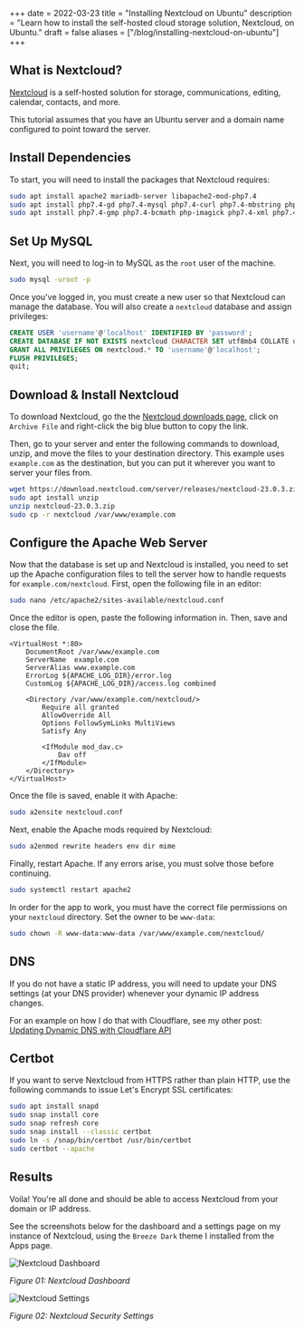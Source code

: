 +++
date = 2022-03-23
title = "Installing Nextcloud on Ubuntu"
description = "Learn how to install the self-hosted cloud storage solution, Nextcloud, on Ubuntu."
draft = false
aliases = ["/blog/installing-nextcloud-on-ubuntu"]
+++

## What is Nextcloud?

[Nextcloud](https://nextcloud.com/) is a self-hosted solution for storage,
communications, editing, calendar, contacts, and more.

This tutorial assumes that you have an Ubuntu server and a domain name
configured to point toward the server.

## Install Dependencies

To start, you will need to install the packages that Nextcloud requires:

```bash
sudo apt install apache2 mariadb-server libapache2-mod-php7.4
sudo apt install php7.4-gd php7.4-mysql php7.4-curl php7.4-mbstring php7.4-intl
sudo apt install php7.4-gmp php7.4-bcmath php-imagick php7.4-xml php7.4-zip
```

## Set Up MySQL

Next, you will need to log-in to MySQL as the `root` user of the machine.

```bash
sudo mysql -uroot -p
```

Once you've logged in, you must create a new user so that Nextcloud can manage
the database. You will also create a `nextcloud` database and assign privileges:

```sql
CREATE USER 'username'@'localhost' IDENTIFIED BY 'password';
CREATE DATABASE IF NOT EXISTS nextcloud CHARACTER SET utf8mb4 COLLATE utf8mb4_general_ci;
GRANT ALL PRIVILEGES ON nextcloud.* TO 'username'@'localhost';
FLUSH PRIVILEGES;
quit;
```

## Download & Install Nextcloud

To download Nextcloud, go the the
[Nextcloud downloads page](https://nextcloud.com/install/#instructions-server),
click on `Archive File` and right-click the big blue button to copy the link.

Then, go to your server and enter the following commands to download, unzip, and
move the files to your destination directory. This example uses `example.com` as
the destination, but you can put it wherever you want to server your files from.

```bash
wget https://download.nextcloud.com/server/releases/nextcloud-23.0.3.zip
sudo apt install unzip
unzip nextcloud-23.0.3.zip
sudo cp -r nextcloud /var/www/example.com
```

## Configure the Apache Web Server

Now that the database is set up and Nextcloud is installed, you need to set up
the Apache configuration files to tell the server how to handle requests for
`example.com/nextcloud`. First, open the following file in an editor:

```bash
sudo nano /etc/apache2/sites-available/nextcloud.conf
```

Once the editor is open, paste the following information in. Then, save and
close the file.

```config
<VirtualHost *:80>
    DocumentRoot /var/www/example.com
    ServerName  example.com
    ServerAlias www.example.com
    ErrorLog ${APACHE_LOG_DIR}/error.log
    CustomLog ${APACHE_LOG_DIR}/access.log combined

    <Directory /var/www/example.com/nextcloud/>
        Require all granted
        AllowOverride All
        Options FollowSymLinks MultiViews
        Satisfy Any

        <IfModule mod_dav.c>
            Dav off
        </IfModule>
    </Directory>
</VirtualHost>
```

Once the file is saved, enable it with Apache:

```bash
sudo a2ensite nextcloud.conf
```

Next, enable the Apache mods required by Nextcloud:

```bash
sudo a2enmod rewrite headers env dir mime
```

Finally, restart Apache. If any errors arise, you must solve those before
continuing.

```bash
sudo systemctl restart apache2
```

In order for the app to work, you must have the correct file permissions on your
`nextcloud` directory. Set the owner to be `www-data`:

```bash
sudo chown -R www-data:www-data /var/www/example.com/nextcloud/
```

## DNS

If you do not have a static IP address, you will need to update your DNS
settings (at your DNS provider) whenever your dynamic IP address changes.

For an example on how I do that with Cloudflare, see my other post:
[Updating Dynamic DNS with Cloudflare API](/blog/updating-dynamic-dns-with-cloudflare-api/)

## Certbot

If you want to serve Nextcloud from HTTPS rather than plain HTTP, use the
following commands to issue Let's Encrypt SSL certificates:

```bash
sudo apt install snapd
sudo snap install core
sudo snap refresh core
sudo snap install --classic certbot
sudo ln -s /snap/bin/certbot /usr/bin/certbot
sudo certbot --apache
```

## Results

Voila! You're all done and should be able to access Nextcloud from your domain
or IP address.

See the screenshots below for the dashboard and a settings page on my instance
of Nextcloud, using the `Breeze Dark` theme I installed from the Apps page.

![Nextcloud Dashboard](https://img.cleberg.io/blog/20220323-installing-nextcloud-on-ubuntu/nextcloud_dashboard.png)

_Figure 01: Nextcloud Dashboard_

![Nextcloud Settings](https://img.cleberg.io/blog/20220323-installing-nextcloud-on-ubuntu/nextcloud_settings.png)

_Figure 02: Nextcloud Security Settings_
